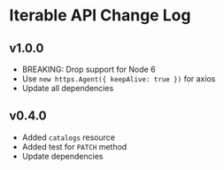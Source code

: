 # Iterable API Change Log

## v1.0.0
- BREAKING: Drop support for Node 6
- Use `new https.Agent({ keepAlive: true })` for axios
- Update all dependencies

## v0.4.0
- Added `catalogs` resource
- Added test for `PATCH` method
- Update dependencies
